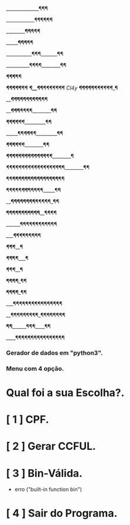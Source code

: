 ______________¶¶¶

_____________¶¶_¶¶¶¶

____________¶¶____¶¶¶

___________¶¶¶______¶¶

___________¶¶¶_______¶¶

__________¶¶¶¶________¶¶

__________¶_¶¶_________¶¶

__________¶__¶¶_________¶¶____¶¶
__________¶__¶¶__________¶¶¶¶¶¶¶ Cl4y
_________¶¶__¶¶¶______¶¶¶¶¶¶___¶

_________¶¶___¶¶__¶¶¶¶¶¶__¶¶

_______¶¶_¶____¶¶¶¶________¶¶

______¶¶__¶¶___¶¶__________¶¶

_____¶¶____¶¶___¶¶__________¶¶

___¶¶_______¶¶___¶¶_________¶¶

___¶¶¶¶¶¶¶¶¶¶¶¶¶__¶¶_________¶

_¶¶¶¶¶¶¶¶¶¶¶¶¶¶¶¶¶_¶¶________¶¶

¶¶__¶¶¶¶¶¶____¶¶¶¶¶¶¶¶¶______¶¶

¶¶¶¶¶___¶______¶___¶¶¶¶¶_____¶¶

________¶¶¶¶¶¶¶¶______¶¶¶¶¶_¶¶

______¶¶¶¶¶¶¶¶¶¶¶________¶¶¶¶

______¶¶¶¶¶¶¶¶¶¶¶¶

______¶__¶¶_¶¶¶¶¶¶

_____¶¶______¶___¶

_____¶¶_____¶¶___¶

_____¶______¶¶___¶

____¶¶______¶¶___¶¶

____¶¶______¶¶___¶¶

___¶¶¶¶¶¶¶¶¶¶¶¶¶¶¶¶

__¶¶¶¶¶¶¶¶¶_¶¶¶¶¶¶¶¶

__¶¶________¶¶¶____¶¶

____¶¶¶¶¶¶¶¶¶¶¶¶¶¶¶¶



 

### Gerador de dados em "python3".  

### Menu com 4 opção.
# Qual foi a sua Escolha?.
# [ 1 ] CPF.
# [ 2 ] Gerar CCFUL.
# [  3 ] Bin-Válida.
 - erro ("built-in function bin")
# [  4 ] Sair do Programa.
